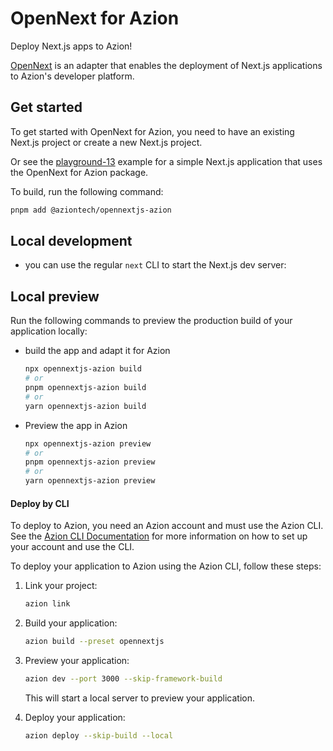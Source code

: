 # OpenNext for Azion

Deploy Next.js apps to Azion!

[OpenNext](https://opennext.js.org) is an adapter that enables the deployment of Next.js applications to Azion's developer platform.

## Get started

To get started with OpenNext for Azion, you need to have an existing Next.js project or create a new Next.js project.

Or see the [playground-13](https://github.com/aziontech/bundler-examples/tree/main/examples/nextjs/node-playground-13) example for a simple Next.js application that uses the OpenNext for Azion package.

To build, run the following command:

```bash
pnpm add @aziontech/opennextjs-azion
```

## Local development

- you can use the regular `next` CLI to start the Next.js dev server:

## Local preview

Run the following commands to preview the production build of your application locally:

- build the app and adapt it for Azion

  ```bash
  npx opennextjs-azion build
  # or
  pnpm opennextjs-azion build
  # or
  yarn opennextjs-azion build
  ```

- Preview the app in Azion

  ```bash
  npx opennextjs-azion preview
  # or
  pnpm opennextjs-azion preview
  # or
  yarn opennextjs-azion preview
  ```

#### Deploy by CLI

To deploy to Azion, you need an Azion account and must use the Azion CLI. See the [Azion CLI Documentation](https://www.azion.com/en/documentation/products/azion-cli/overview/) for more information on how to set up your account and use the CLI.

To deploy your application to Azion using the Azion CLI, follow these steps:

1. Link your project:

   ```bash
   azion link
   ```

2. Build your application:

   ```bash
   azion build --preset opennextjs
   ```

3. Preview your application:

   ```bash
   azion dev --port 3000 --skip-framework-build
   ```

   This will start a local server to preview your application.

4. Deploy your application:

   ```bash
   azion deploy --skip-build --local
   ```
